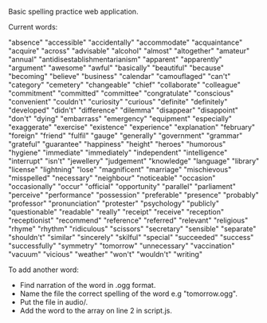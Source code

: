 Basic spelling practice web application.

Current words:

"absence" "accessible" "accidentally" "accommodate" "acquaintance" "acquire" "across" "advisable" "alcohol" "almost" "altogether" "amateur" "annual" "antidisestablishmentarianism" "apparent" "apparently" "argument" "awesome" "awful" "basically" "beautiful" "because" "becoming" "believe" "business" "calendar" "camouflaged" "can't" "category" "cemetery" "changeable" "chief" "collaborate" "colleague" "commitment" "committed" "committee" "congratulate" "conscious" "convenient" "couldn't" "curiosity" "curious" "definite" "definitely" "developed" "didn't" "difference" "dilemma" "disappear" "disappoint" "don't" "dying" "embarrass" "emergency" "equipment" "especially" "exaggerate" "exercise" "existence" "experience" "explanation" "february" "foreign" "friend" "fulfil" "gauge" "generally" "government" "grammar" "grateful" "guarantee" "happiness" "height" "heroes" "humorous" "hygiene" "immediate" "immediately" "independent" "intelligence" "interrupt" "isn't" "jewellery" "judgement" "knowledge" "language" "library" "license" "lightning" "lose" "magnificent" "marriage" "mischievous" "misspelled" "necessary" "neighbour" "noticeable" "occasion" "occasionally" "occur" "official" "opportunity" "parallel" "parliament" "perceive" "performance" "possession" "preferable" "presence" "probably" "professor" "pronunciation" "protester" "psychology" "publicly" "questionable" "readable" "really" "receipt" "receive" "reception" "receptionist" "recommend" "reference" "referred" "relevant" "religious" "rhyme" "rhythm" "ridiculous" "scissors" "secretary" "sensible" "separate" "shouldn't" "similar" "sincerely" "skilful" "special" "succeeded" "success" "successfully" "symmetry" "tomorrow" "unnecessary" "vaccination" "vacuum" "vicious" "weather" "won't" "wouldn't" "writing"

To add another word:
- Find narration of the word in .ogg format.
- Name the file the correct spelling of the word e.g "tomorrow.ogg".
- Put the file in audio/.
- Add the word to the array on line 2 in script.js.
